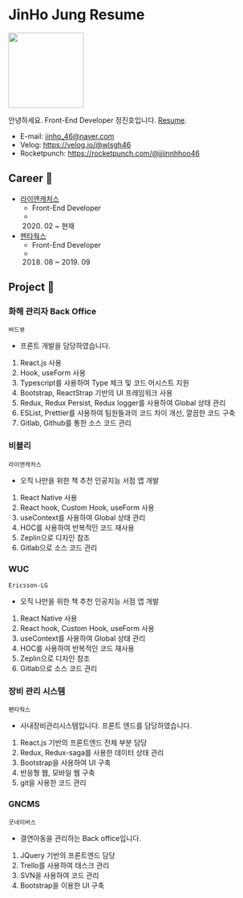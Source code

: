 # JinHo Jung Resume

<img src="https://user-images.githubusercontent.com/36847593/99474380-cfe6be80-298f-11eb-8ffd-d491d42fb14a.jpg" width="150px">

안녕하세요. Front-End Developer 정진호입니다. [Resume](https://mata0406.github.io/resume/).

- E-mail: jinho_46@naver.com
- Velog: https://velog.io/@wlsgh46
- Rocketpunch: https://rocketpunch.com/@jjiinnhhoo46

## Career &#x1F680;

- [라이앤캐처스](http://bibly.kr/)
  - Front-End Developer
  - 2020. 02 ~ 현재
- [펜타웍스](http://bibly.kr/)
  - Front-End Developer
  - 2018. 08 ~ 2019. 09

## Project &#x1F308;

### 화해 관리자 Back Office

`버드뷰`

- 프론트 개발을 담당하였습니다.

1. React.js 사용
2. Hook, useForm 사용
3. Typescript를 사용하여 Type 체크 및 코드 어시스트 지원
4. Bootstrap, ReactStrap 기반의 UI 프레임워크 사용
5. Redux, Redux Persist, Redux logger를 사용하여 Global 상태 관리
6. ESList, Prettier를 사용하여 팀원들과의 코드 차이 개선, 깔끔한 코드 구축
7. Gitlab, Github를 통한 소스 코드 관리

### 비블리

`라이앤캐처스`

- 오직 나만을 위한 책 추천 인공지능 서점 앱 개발

1. React Native 사용
2. React hook, Custom Hook, useForm 사용
3. useContext를 사용하여 Global 상태 관리
4. HOC를 사용하여 반복적인 코드 재사용
5. Zeplin으로 디자인 참조
6. Gitlab으로 소스 코드 관리

### WUC

`Ericsson-LG`

- 오직 나만을 위한 책 추천 인공지능 서점 앱 개발

1. React Native 사용
2. React hook, Custom Hook, useForm 사용
3. useContext를 사용하여 Global 상태 관리
4. HOC를 사용하여 반복적인 코드 재사용
5. Zeplin으로 디자인 참조
6. Gitlab으로 소스 코드 관리

### 장비 관리 시스템

`펜타웍스`

- 사내장비관리시스템입니다. 프론트 엔드를 담당하였습니다.

1. React.js 기반의 프론트엔드 전체 부분 담당
2. Redux, Redux-saga를 사용한 데이터 상태 관리
3. Bootstrap을 사용하여 UI 구축
4. 반응형 웹, 모바일 웹 구축
5. git을 사용한 코드 관리

### GNCMS

`굿네이버스`

- 결연아동을 관리하는 Back office입니다.

1. JQuery 기반의 프론트엔드 담당
2. Trello를 사용하여 태스크 관리
3. SVN을 사용하여 코드 관리
4. Bootstrap을 이용한 UI 구축
